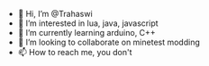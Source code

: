 - 👋 Hi, I’m @Trahaswi
- 👀 I’m interested in lua, java, javascript
- 🌱 I’m currently learning arduino, C++
- 💞️ I’m looking to collaborate on minetest modding
- 📫 How to reach me, you don't

<!---
Trahaswi/Trahaswi is a ✨ special ✨ repository because its `README.md` (this file) appears on your GitHub profile.
You can click the Preview link to take a look at your changes.
--->
